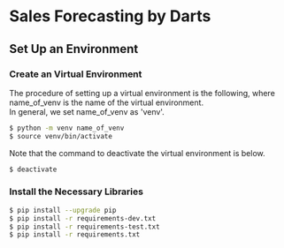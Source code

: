 # Sales Forecasting by Darts

## Set Up an Environment
### Create an Virtual Environment
The procedure of setting up a virtual environment is the following, where name_of_venv is the name of the virtual environment.  
In general, we set name_of_venv as 'venv'.
```sh
$ python -m venv name_of_venv
$ source venv/bin/activate
```

Note that the command to deactivate the virtual environment is below.
```sh
$ deactivate
```
### Install the Necessary Libraries
```sh
$ pip install --upgrade pip
$ pip install -r requirements-dev.txt
$ pip install -r requirements-test.txt
$ pip install -r requirements.txt
```


